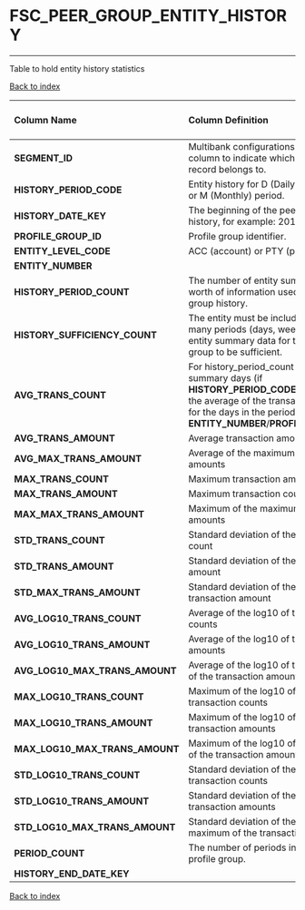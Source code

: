 # FSC_PEER_GROUP_ENTITY_HISTORY

---

Table to hold entity history statistics

[Back to index](./index.md)

| Column Name                    | Column Definition                                                                                                                                                                              | Column Data Type   | Column Null Option   | PK   | FK   |
|:-------------------------------|:-----------------------------------------------------------------------------------------------------------------------------------------------------------------------------------------------|:-------------------|:---------------------|:-----|:-----|
| **SEGMENT_ID**                 | Multibank configurations use this column to indicate which bank the record belongs to.                                                                                                         | VARCHAR2(128)      | Not Null             | Yes  | No   |
| **HISTORY_PERIOD_CODE**        | Entity history for D (Daily), W (Weekly), or M (Monthly) period.                                                                                                                               | CHAR(1)            | Not Null             | Yes  | No   |
| **HISTORY_DATE_KEY**           | The beginning of the peer group entity history, for example: 20130125.                                                                                                                         | NUMBER(8)          | Not Null             | Yes  | No   |
| **PROFILE_GROUP_ID**           | Profile group identifier.                                                                                                                                                                      | VARCHAR2(50)       | Not Null             | No   | Yes  |
| **ENTITY_LEVEL_CODE**          | ACC (account) or PTY (party)                                                                                                                                                                   | CHAR(3)            | Not Null             | Yes  | No   |
| **ENTITY_NUMBER**              |                                                                                                                                                                                                | VARCHAR2(50)       | Not Null             | Yes  | No   |
| **HISTORY_PERIOD_COUNT**       | The number of entity summary days' worth of information used to make peer group history.                                                                                                       | NUMBER(5)          | Null                 | No   | No   |
| **HISTORY_SUFFICIENCY_COUNT**  | The entity must be included in this many periods (days, weeks, months) of entity summary data for the profile group to be sufficient.                                                          | NUMBER(5)          | Null                 | No   | No   |
| **AVG_TRANS_COUNT**            | For history_period_count of entity summary days (if **HISTORY_PERIOD_CODE** == D) this is the average of the transaction counts for the days in the period for the **ENTITY_NUMBER**/**PROFILE_GROUP_ID**. | NUMBER(10)         | Null                 | No   | No   |
| **AVG_TRANS_AMOUNT**           | Average transaction amount                                                                                                                                                                     | NUMBER(18,5)       | Null                 | No   | No   |
| **AVG_MAX_TRANS_AMOUNT**       | Average of the maximum transaction amounts                                                                                                                                                     | NUMBER(18,5)       | Null                 | No   | No   |
| **MAX_TRANS_COUNT**            | Maximum transaction amount                                                                                                                                                                     | NUMBER(10)         | Null                 | No   | No   |
| **MAX_TRANS_AMOUNT**           | Maximum transaction count                                                                                                                                                                      | NUMBER(18,5)       | Null                 | No   | No   |
| **MAX_MAX_TRANS_AMOUNT**       | Maximum of the maximum transaction amounts                                                                                                                                                     | NUMBER(18,5)       | Null                 | No   | No   |
| **STD_TRANS_COUNT**            | Standard deviation of the transaction count                                                                                                                                                    | NUMBER(10)         | Null                 | No   | No   |
| **STD_TRANS_AMOUNT**           | Standard deviation of the transaction amount                                                                                                                                                   | NUMBER(18,5)       | Null                 | No   | No   |
| **STD_MAX_TRANS_AMOUNT**       | Standard deviation of the maximum transaction amount                                                                                                                                           | NUMBER(18,5)       | Null                 | No   | No   |
| **AVG_LOG10_TRANS_COUNT**      | Average of the log10 of the transaction counts                                                                                                                                                 | NUMBER(12,10)      | Null                 | No   | No   |
| **AVG_LOG10_TRANS_AMOUNT**     | Average of the log10 of the transaction amounts                                                                                                                                                | NUMBER(12,10)      | Null                 | No   | No   |
| **AVG_LOG10_MAX_TRANS_AMOUNT** | Average of the log10 of the maximum of the transaction amounts                                                                                                                                 | NUMBER(12,10)      | Null                 | No   | No   |
| **MAX_LOG10_TRANS_COUNT**      | Maximum of the log10 of the transaction counts                                                                                                                                                 | NUMBER(12,10)      | Null                 | No   | No   |
| **MAX_LOG10_TRANS_AMOUNT**     | Maximum of the log10 of the transaction amounts                                                                                                                                                | NUMBER(12,10)      | Null                 | No   | No   |
| **MAX_LOG10_MAX_TRANS_AMOUNT** | Maximum of the log10 of the maximum of the transaction amounts                                                                                                                                 | NUMBER(12,10)      | Null                 | No   | No   |
| **STD_LOG10_TRANS_COUNT**      | Standard deviation of the log10 of the transaction counts                                                                                                                                      | NUMBER(12,10)      | Null                 | No   | No   |
| **STD_LOG10_TRANS_AMOUNT**     | Standard deviation of the log10 of the transaction amounts                                                                                                                                     | NUMBER(12,10)      | Null                 | No   | No   |
| **STD_LOG10_MAX_TRANS_AMOUNT** | Standard deviation of the log10 of the maximum of the transaction amounts                                                                                                                      | NUMBER(12,10)      | Null                 | No   | No   |
| **PERIOD_COUNT**               | The number of periods included for this profile group.                                                                                                                                         | NUMBER(5)          | Null                 | No   | No   |
| **HISTORY_END_DATE_KEY**       |                                                                                                                                                                                                | NUMBER(8)          | Null                 | No   | No   |

[Back to index](./index.md)
